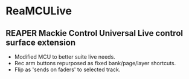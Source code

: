 # ReaMCULive
## REAPER Mackie Control Universal Live control surface extension
* Modified MCU to better suite live needs.
* Rec arm buttons repurposed as fixed bank/page/layer shortcuts.
* Flip as 'sends on faders' to selected track.
